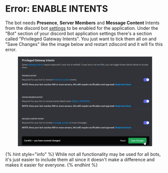 # Error: ENABLE INTENTS

The bot needs **Presence**, **Server Members** and **Message Content** Intents from the discord bot [settings](https://discord.com/developers/applications) to be enabled for the application. Under the "Bot" section of your discord bot application settings there's a section called "Privileged Gateway Intents". You just want to tick them all on and "Save Changes" like the image below and restart zdiscord and it will fix this error.

<figure><img src="../../.gitbook/assets/chrome_em37oBxaRN.png" alt=""><figcaption></figcaption></figure>

{% hint style="info" %}
While not all functionality may be used for all bots, it's just easier to include them all since it doesn't make a difference and makes it easier for everyone.
{% endhint %}
